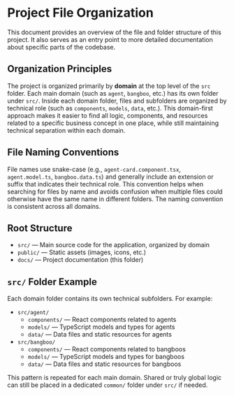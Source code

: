 # Project File Organization

This document provides an overview of the file and folder structure of this project. It also serves as an entry point to more detailed documentation about specific parts of the codebase.

## Organization Principles

The project is organized primarily by **domain** at the top level of the `src` folder. Each main domain (such as `agent`, `bangboo`, etc.) has its own folder under `src/`. Inside each domain folder, files and subfolders are organized by technical role (such as `components`, `models`, `data`, etc.). This domain-first approach makes it easier to find all logic, components, and resources related to a specific business concept in one place, while still maintaining technical separation within each domain.

## File Naming Conventions

File names use snake-case (e.g., `agent-card.component.tsx`, `agent.model.ts`, `bangboo.data.ts`) and generally include an extension or suffix that indicates their technical role. This convention helps when searching for files by name and avoids confusion when multiple files could otherwise have the same name in different folders. The naming convention is consistent across all domains.

## Root Structure

- `src/` — Main source code for the application, organized by domain
- `public/` — Static assets (images, icons, etc.)
- `docs/` — Project documentation (this folder)

## `src/` Folder Example

Each domain folder contains its own technical subfolders. For example:

- `src/agent/`
  - `components/` — React components related to agents
  - `models/` — TypeScript models and types for agents
  - `data/` — Data files and static resources for agents
- `src/bangboo/`
  - `components/` — React components related to bangboos
  - `models/` — TypeScript models and types for bangboos
  - `data/` — Data files and static resources for bangboos

This pattern is repeated for each main domain. Shared or truly global logic can still be placed in a dedicated `common/` folder under `src/` if needed.

